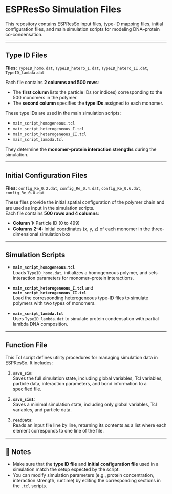 # ESPResSo Simulation Files

This repository contains ESPResSo input files, type-ID mapping files, initial configuration files, and main simulation scripts for modeling DNA–protein co-condensation.

---

## Type ID Files  
**Files:** `TypeID_homo.dat`, `TypeID_hetero_I.dat`, `TypeID_hetero_II.dat`, `TypeID_lambda.dat`

Each file contains **2 columns and 500 rows**:
- The **first column** lists the particle IDs (or indices) corresponding to the 500 monomers in the polymer.
- The **second column** specifies the **type IDs** assigned to each monomer.

These type IDs are used in the main simulation scripts:
- `main_script_homogeneous.tcl`
- `main_script_heterogeneous_I.tcl`
- `main_script_heterogeneous_II.tcl`
- `main_script_lambda.tcl`

They determine the **monomer–protein interaction strengths** during the simulation.

---

## Initial Configuration Files  
**Files:** `config_Re_0.2.dat`, `config_Re_0.4.dat`, `config_Re_0.6.dat`, `config_Re_0.8.dat`

These files provide the initial spatial configuration of the polymer chain and are used as input in the simulation scripts.  
Each file contains **500 rows and 4 columns**:
- **Column 1:** Particle ID (0 to 499)
- **Columns 2–4:** Initial coordinates (x, y, z) of each monomer in the three-dimensional simulation box

---

## Simulation Scripts

- **`main_script_homogeneous.tcl`**  
  Loads `TypeID_homo.dat`, initializes a homogeneous polymer, and sets interaction parameters for monomer–protein interactions.

- **`main_script_heterogeneous_I.tcl`** and **`main_script_heterogeneous_II.tcl`**  
  Load the corresponding heterogeneous type-ID files to simulate polymers with two types of monomers.

- **`main_script_lambda.tcl`**  
  Uses `TypeID_lambda.dat` to simulate protein condensation with partial lambda DNA composition.

---

## Function File

This Tcl script defines utility procedures for managing simulation data in ESPResSo. It includes:

1. **`save_sim`**:  
   Saves the full simulation state, including global variables, Tcl variables, particle data, interaction parameters, and bond information to a specified file.

2. **`save_sim1`**:  
   Saves a minimal simulation state, including only global variables, Tcl variables, and particle data.

3. **`readData`**:  
   Reads an input file line by line, returning its contents as a list where each element corresponds to one line of the file.

---

## 📝 Notes

- Make sure that the **type ID file** and **initial configuration file** used in a simulation match the setup expected by the script.
- You can modify simulation parameters (e.g., protein concentration, interaction strength, runtime) by editing the corresponding sections in the `.tcl` scripts.

